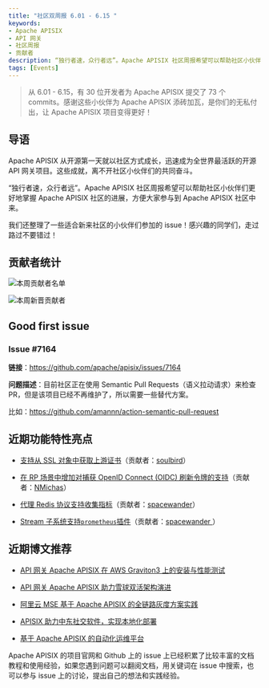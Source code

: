 ```yaml
---
title: "社区双周报 6.01 - 6.15 "
keywords: 
- Apache APISIX
- API 网关
- 社区周报
- 贡献者
description: “独行者速，众行者远”。Apache APISIX 社区周报希望可以帮助社区小伙伴们更好地掌握 Apache APISIX 社区的每周进展，方便大家参与到 Apache APISIX 社区中来。
tags: [Events]
---
```


> 从 6.01 - 6.15，有 30 位开发者为 Apache APISIX 提交了 73 个 commits。感谢这些小伙伴为 Apache APISIX 添砖加瓦，是你们的无私付出，让 Apache APISIX 项目变得更好！

<!--truncate-->

## 导语

Apache APISIX 从开源第一天就以社区方式成长，迅速成为全世界最活跃的开源 API 网关项目。这些成就，离不开社区小伙伴们的共同奋斗。

“独行者速，众行者远”。Apache APISIX 社区周报希望可以帮助社区小伙伴们更好地掌握 Apache APISIX 社区的进展，方便大家参与到 Apache APISIX 社区中来。

我们还整理了一些适合新来社区的小伙伴们参加的 issue！感兴趣的同学们，走过路过不要错过！

## 贡献者统计

![本周贡献者名单](https://user-images.githubusercontent.com/97427731/174759817-47eddcc7-a857-494b-9874-8daf95a71abe.png)

![本周新晋贡献者](https://user-images.githubusercontent.com/97427731/174759599-d832f5cd-3c61-44b9-90a6-3ceff3934c4c.png)

## Good first issue

### Issue #7164

**链接**：https://github.com/apache/apisix/issues/7164

**问题描述**：目前社区正在使用 Semantic Pull Requests（语义拉动请求）来检查 PR，但是该项目已经不再维护了，所以需要一些替代方案。

比如：https://github.com/amannn/action-semantic-pull-request

## 近期功能特性亮点

- [支持从 SSL 对象中获取上游证书](https://github.com/apache/apisix/pull/7221)（贡献者：[soulbird](https://github.com/soulbird)）

- [在 RP 场景中增加对捕获 OpenID Connect (OIDC) 刷新令牌的支持](https://github.com/apache/apisix/pull/7220)（贡献者：[NMichas](https://github.com/NMichas)）

- [代理 Redis 协议支持收集指标](https://github.com/apache/apisix/pull/7183)（贡献者：[spacewander](https://github.com/spacewander)）

- [Stream 子系统支持`prometheus`插件](https://github.com/apache/apisix/pull/7174)（贡献者：[spacewander ](https://github.com/spacewander)）

## 近期博文推荐

- [API 网关 Apache APISIX 在 AWS Graviton3 上的安装与性能测试](https://apisix.apache.org/zh/blog/2022/06/07/installation-performance-test-of-apigateway-apisix-on-aws-graviton3)

- [API 网关 Apache APISIX 助力雪球双活架构演进](https://apisix.apache.org/zh/blog/2022/06/14/xueqiu-with-apache-apisix)

- [阿里云 MSE 基于 Apache APISIX 的全链路灰度方案实践](https://apisix.apache.org/zh/blog/2022/06/14/how-mse-supports-canary-release-with-apache-apisix)

- [APISIX 助力中东社交软件，实现本地化部署](https://apisix.apache.org/zh/blog/2022/06/14/beeto-with-apache-apisix)

- [基于 Apache APISIX 的自动化运维平台](https://apisix.apache.org/zh/blog/2022/06/14/automated-operation-base-apache-apisix)

Apache APISIX 的项目官网和 Github 上的 issue 上已经积累了比较丰富的文档教程和使用经验，如果您遇到问题可以翻阅文档，用关键词在 issue 中搜索，也可以参与 issue 上的讨论，提出自己的想法和实践经验。

